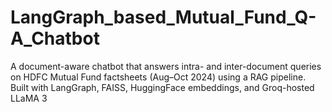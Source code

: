 # LangGraph_based_Mutual_Fund_Q-A_Chatbot
A document-aware chatbot that answers intra- and inter-document queries on HDFC Mutual Fund factsheets (Aug–Oct 2024) using a RAG pipeline. Built with LangGraph, FAISS, HuggingFace embeddings, and Groq-hosted LLaMA 3
